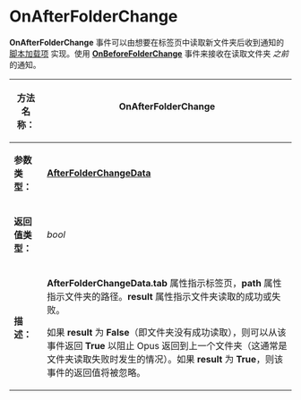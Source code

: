 # OnAfterFolderChange

**OnAfterFolderChange** 事件可以由想要在标签页中读取新文件夹后收到通知的 [脚本加载项](/Manual/scripting/script_add-ins/README.zh.md) 实现。使用 **[OnBeforeFolderChange](onbeforefolderchange.zh.md)** 事件来接收在读取文件夹 *之前* 的通知。

<table>
<thead><tr><th>

**方法名称：**</th><th>
OnAfterFolderChange
</th></tr></thead><tbody><tr><td>

**参数类型：**</td><td>

**[AfterFolderChangeData](../scripting_objects/afterfolderchangedata.zh.md)**
</td></tr><tr><td>

**返回值类型：**</td><td>

*bool*
</td></tr><tr><td>

**描述：**</td><td>

**AfterFolderChangeData.tab** 属性指示标签页，**path** 属性指示文件夹的路径。**result** 属性指示文件夹读取的成功或失败。

如果 **result** 为 **False**（即文件夹没有成功读取），则可以从该事件返回 **True** 以阻止 Opus 返回到上一个文件夹（这通常是文件夹读取失败时发生的情况）。如果 **result** 为 **True**，则该事件的返回值将被忽略。
</td></tr></tbody>
</table>